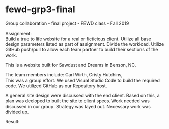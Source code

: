 # fewd-grp3-final
Group collaboration - final project - FEWD class - Fall 2019  

 Assignment:  
    Build a true to life website for a real or ficticious client.  Utilize all base design parameters listed as part of assignment.  Divide the workload.  Utilize GitHub push/pull to allow each team partner to build their sections of the work.  

 This is a website built for Sawdust and Dreams in Benson, NC. 
 
 The team members include: Carl Wirth, Cristy Hutchins,  
    This was a group effort.  We used Visual Studio Code to build the required code.  We utilized GitHub as our Repository host.  

A general site design were discussed with the end client.  Based on this, a plan was deeloped to built the site to client specs.  Work needed was discussed in our group.  Strategy was layed out.  Necessary work was divided up.  

Result:  


